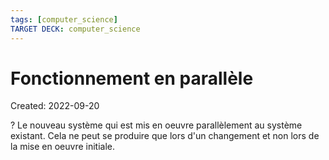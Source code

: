 ```yaml
---
tags: [computer_science] 
TARGET DECK: computer_science
---
```

# Fonctionnement en parallèle
Created: 2022-09-20

?
Le nouveau système qui est mis en oeuvre parallèlement au système existant.
Cela ne peut se produire que lors d'un changement et non lors de la mise en oeuvre initiale.
<!--SR:!2022-10-07,12,270-->
